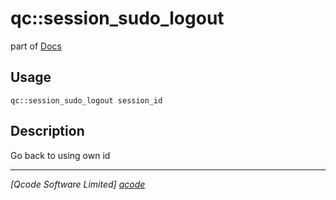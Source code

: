qc::session_sudo_logout
=======================

part of [Docs](.)

Usage
-----
`qc::session_sudo_logout session_id`

Description
-----------
Go back to using own id

----------------------------------
*[Qcode Software Limited] [qcode]*

[qcode]: http://www.qcode.co.uk "Qcode Software"